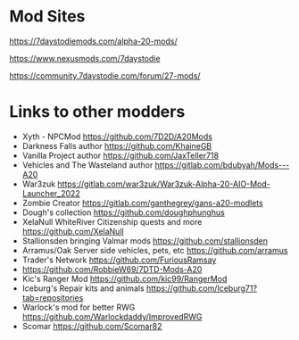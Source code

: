# Mod Sites
https://7daystodiemods.com/alpha-20-mods/

https://www.nexusmods.com/7daystodie

https://community.7daystodie.com/forum/27-mods/

# Links to other modders
* Xyth - NPCMod https://github.com/7D2D/A20Mods
* Darkness Falls author https://github.com/KhaineGB
* Vanilla Project author https://github.com/JaxTeller718
* Vehicles and The Wasteland author https://gitlab.com/bdubyah/Mods---A20
* War3zuk https://gitlab.com/war3zuk/War3zuk-Alpha-20-AIO-Mod-Launcher_2022
* Zombie Creator https://gitlab.com/ganthegrey/gans-a20-modlets
* Dough's collection https://github.com/doughphunghus
* XelaNull WhiteRiver Citizenship quests and more https://github.com/XelaNull
* Stallionsden bringing Valmar mods https://github.com/stallionsden
* Arramus/Oak Server side vehicles, pets, etc https://github.com/arramus
* Trader's Network https://github.com/FuriousRamsay
* https://github.com/RobbieW69/7DTD-Mods-A20
* Kic's Ranger Mod https://github.com/kic99/RangerMod
* Iceburg's Repair kits and animals https://github.com/Iceburg71?tab=repositories
* Warlock's mod for better RWG https://github.com/Warlockdaddy/ImprovedRWG
* Scomar https://github.com/Scomar82

